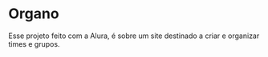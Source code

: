 # Organo

Esse projeto feito com a Alura, é sobre um site destinado a criar e organizar times e grupos.
